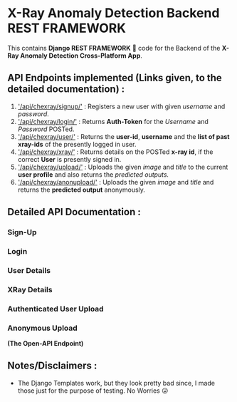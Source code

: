 # X-Ray Anomaly Detection Backend REST FRAMEWORK

This contains **Django REST FRAMEWORK** :sleeping_bed: code for the Backend of the **X-Ray Anomaly Detection Cross-Platform App**.

## API Endpoints implemented (Links given, to the detailed documentation) :

1. ['/api/chexray/signup/'](#sign-up) : Registers a new user with given *username* and *password*.
2. ['/api/chexray/login/'](#login) : Returns **Auth-Token** for the *Username* and *Password* POSTed.
3. ['/api/chexray/user/'](#user-details) : Returns the **user-id**, **username** and the **list of past xray-ids** of the presently logged in user.
4. ['/api/chexray/xray/'](#xray-details) : Returns details on the POSTed **x-ray id**, if the correct **User** is presently signed in.
5. ['/api/chexray/upload/'](#authenticated-user-upload) : Uploads the given *image* and *title* to the current **user profile** and also returns the *predicted outputs.*
6. ['/api/chexray/anonupload/'](#anonymous-upload) : Uploads the given *image* and *title* and returns the **predicted output** anonymously.

## Detailed API Documentation :

### Sign-Up

### Login

### User Details

### XRay Details

### Authenticated User Upload

### Anonymous Upload 

**(The Open-API Endpoint)**


## Notes/Disclaimers : 

* The Django Templates work, but they look pretty bad since, I made those just for the purpose of testing. No Worries  :stuck_out_tongue: 
